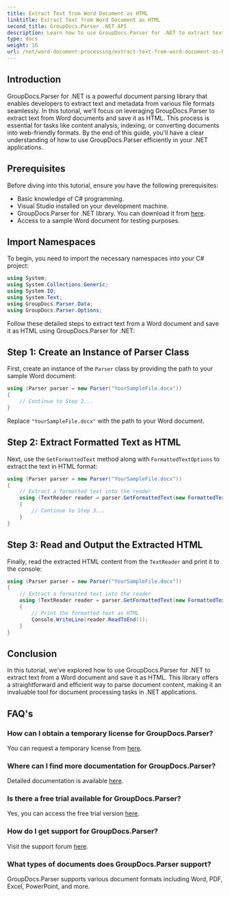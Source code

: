 ```yaml
---
title: Extract Text from Word Document as HTML
linktitle: Extract Text from Word Document as HTML
second_title: GroupDocs.Parser .NET API
description: Learn how to use GroupDocs.Parser for .NET to extract text from Word documents and save it as HTML. Step-by-step tutorial with code examples.
type: docs
weight: 16
url: /net/word-document-processing/extract-text-from-word-document-as-html/
---
```

## Introduction
GroupDocs.Parser for .NET is a powerful document parsing library that enables developers to extract text and metadata from various file formats seamlessly. In this tutorial, we'll focus on leveraging GroupDocs.Parser to extract text from Word documents and save it as HTML. This process is essential for tasks like content analysis, indexing, or converting documents into web-friendly formats. By the end of this guide, you'll have a clear understanding of how to use GroupDocs.Parser efficiently in your .NET applications.
## Prerequisites
Before diving into this tutorial, ensure you have the following prerequisites:
- Basic knowledge of C# programming.
- Visual Studio installed on your development machine.
- GroupDocs.Parser for .NET library. You can download it from [here](https://releases.groupdocs.com/parser/net/).
- Access to a sample Word document for testing purposes.
## Import Namespaces
To begin, you need to import the necessary namespaces into your C# project:
```csharp
using System;
using System.Collections.Generic;
using System.IO;
using System.Text;
using GroupDocs.Parser.Data;
using GroupDocs.Parser.Options;
```
Follow these detailed steps to extract text from a Word document and save it as HTML using GroupDocs.Parser for .NET:
## Step 1: Create an Instance of Parser Class
First, create an instance of the `Parser` class by providing the path to your sample Word document:
```csharp
using (Parser parser = new Parser("YourSampleFile.docx"))
{
    // Continue to Step 2...
}
```
Replace `"YourSampleFile.docx"` with the path to your Word document.
## Step 2: Extract Formatted Text as HTML
Next, use the `GetFormattedText` method along with `FormattedTextOptions` to extract the text in HTML format:
```csharp
using (Parser parser = new Parser("YourSampleFile.docx"))
{
    // Extract a formatted text into the reader
    using (TextReader reader = parser.GetFormattedText(new FormattedTextOptions(FormattedTextMode.Html)))
    {
        // Continue to Step 3...
    }
}
```
## Step 3: Read and Output the Extracted HTML
Finally, read the extracted HTML content from the `TextReader` and print it to the console:
```csharp
using (Parser parser = new Parser("YourSampleFile.docx"))
{
    // Extract a formatted text into the reader
    using (TextReader reader = parser.GetFormattedText(new FormattedTextOptions(FormattedTextMode.Html)))
    {
        // Print the formatted text as HTML
        Console.WriteLine(reader.ReadToEnd());
    }
}
```
## Conclusion
In this tutorial, we've explored how to use GroupDocs.Parser for .NET to extract text from a Word document and save it as HTML. This library offers a straightforward and efficient way to parse document content, making it an invaluable tool for document processing tasks in .NET applications.

## FAQ's
### How can I obtain a temporary license for GroupDocs.Parser?
You can request a temporary license from [here](https://purchase.groupdocs.com/temporary-license/).
### Where can I find more documentation for GroupDocs.Parser?
Detailed documentation is available [here](https://reference.groupdocs.com/parser/net/).
### Is there a free trial available for GroupDocs.Parser?
Yes, you can access the free trial version [here](https://releases.groupdocs.com/).
### How do I get support for GroupDocs.Parser?
Visit the support forum [here](https://forum.groupdocs.com/c/parser/17).
### What types of documents does GroupDocs.Parser support?
GroupDocs.Parser supports various document formats including Word, PDF, Excel, PowerPoint, and more.
